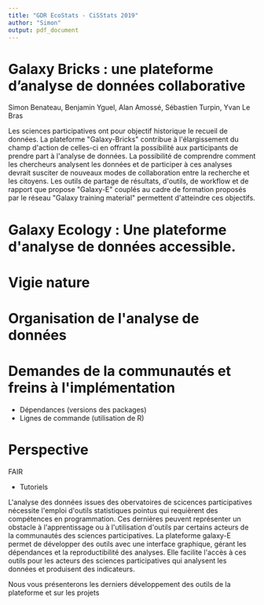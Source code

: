 ```yaml
---
title: "GDR EcoStats - CiSStats 2019"
author: "Simon"
output: pdf_document 
---
```


# Galaxy Bricks : une plateforme d’analyse de données collaborative

Simon Benateau, Benjamin Yguel, Alan Amossé, Sébastien Turpin, Yvan Le Bras

Les sciences participatives ont pour objectif historique le recueil de données. La plateforme "Galaxy-Bricks" contribue à l'élargissement du champ d'action de celles-ci en offrant la possibilité aux participants de prendre part à l'analyse de données. La possibilité de comprendre comment les chercheurs analysent les données et de participer à ces analyses devrait susciter de nouveaux modes de collaboration entre la recherche et les citoyens.
Les outils de partage de résultats, d'outils, de workflow et de rapport que propose "Galaxy-E" couplés au cadre de formation proposés par le réseau "Galaxy training material" permettent d'atteindre ces objectifs.  

# Galaxy Ecology : Une plateforme d'analyse de données accessible.

# Vigie nature

# Organisation de l'analyse de données

# Demandes de la communautés et freins à l'implémentation

- Dépendances (versions des packages)
- Lignes de commande (utilisation de R)


# Perspective

FAIR

- Tutoriels





L'analyse des données issues des obervatoires de scicences participatives nécessite l'emploi d'outils statistiques pointus qui requièrent des compétences en programmation. Ces dernières peuvent représenter un obstacle à l'apprentissage ou à l'utilisation d'outils par certains acteurs de la communautés des sciences participatives.
La plateforme galaxy-E permet de développer des outils avec une interface graphique, gérant les dépendances et la reproductibilité des analyses. Elle facilite l'accès à ces outils pour les acteurs des sciences participatives qui analysent les données et produisent des indicateurs.

Nous vous présenterons les derniers développement des outils de la plateforme et sur les projets
